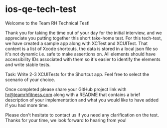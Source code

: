 # ios-qe-tech-test

Welcome to the Team RH Technical Test!

Thank you for taking the time out of your day for the initial interview, and we appreciate you putting together this short take-home test. For this tech-test, we have created a sample app along with XCTest and XCUITest. 
That content is a list of Xcode shortcuts, the data is stored in a local json file so it's not dynamic i.e. safe to make assertions on. All elements should have accessibility IDs associated with them so it's easier to identify the elements and write stable tests. 

Task: 
Write 2-3 XCUITests for the Shortcut app. Feel free to select the scenario of your choice. 

Once completed please share your GitHub project link with hr@teamrhfitness.com along with a README that contains a brief description of your implementation and what you would like to have added if you had more time.

Please don't hesitate to contact us if you need any clarification on the test. Thanks for your time, we look forward to hearing from you!
